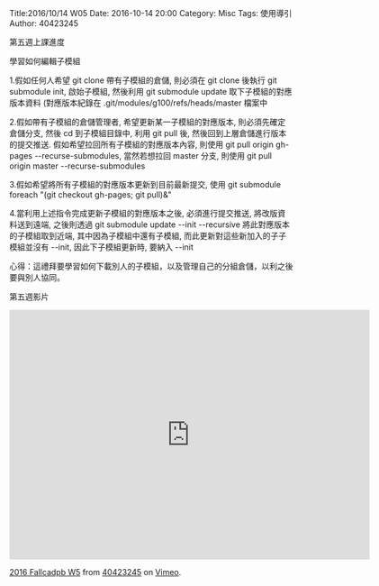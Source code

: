 Title:2016/10/14 W05
Date: 2016-10-14 20:00
Category: Misc
Tags: 使用導引
Author: 40423245


第五週上課進度

學習如何編輯子模組

1.假如任何人希望 git clone 帶有子模組的倉儲, 則必須在 git clone 後執行 git submodule init, 啟始子模組, 然後利用 git submodule update 取下子模組的對應版本資料 (對應版本紀錄在 .git/modules/g100/refs/heads/master 檔案中

2.假如帶有子模組的倉儲管理者, 希望更新某一子模組的對應版本, 則必須先確定倉儲分支, 然後 cd 到子模組目錄中, 利用 git pull 後, 然後回到上層倉儲進行版本的提交推送. 假如希望拉回所有子模組的對應版本內容, 則使用 git pull origin gh-pages --recurse-submodules, 當然若想拉回 master 分支, 則使用 git pull origin master --recurse-submodules

3.假如希望將所有子模組的對應版本更新到目前最新提交, 使用 git submodule foreach "(git checkout gh-pages; git pull)&"

4.當利用上述指令完成更新子模組的對應版本之後, 必須進行提交推送, 將改版資料送到遠端, 之後則透過 git submodule update --init --recursive 將此對應版本的子模組取到近端, 其中因為子模組中還有子模組, 而此更新對這些新加入的子子模組並沒有 --init, 因此下子模組更新時, 要納入 --init

心得：這禮拜要學習如何下載別人的子模組，以及管理自己的分組倉儲，以利之後要與別人協同。

第五週影片

<iframe src="https://player.vimeo.com/video/187525420" width="640" height="443" frameborder="0" webkitallowfullscreen mozallowfullscreen allowfullscreen></iframe>
<p><a href="https://vimeo.com/187525420">2016 Fallcadpb W5</a> from <a href="https://vimeo.com/user47996237">40423245</a> on <a href="https://vimeo.com">Vimeo</a>.</p>